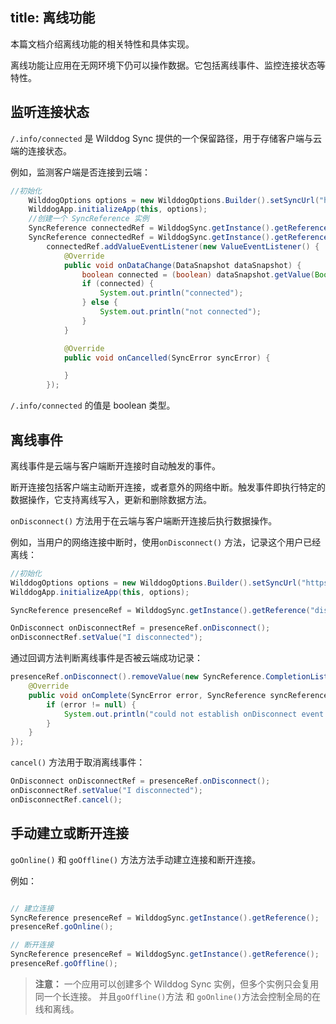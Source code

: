 
title:  离线功能
---

本篇文档介绍离线功能的相关特性和具体实现。

离线功能让应用在无网环境下仍可以操作数据。它包括离线事件、监控连接状态等特性。

## 监听连接状态

`/.info/connected` 是 Wilddog Sync 提供的一个保留路径，用于存储客户端与云端的连接状态。

例如，监测客户端是否连接到云端：

```java
//初始化
    WilddogOptions options = new WilddogOptions.Builder().setSyncUrl("https://<appId>.wilddogio.com").build();
    WilddogApp.initializeApp(this, options);
    //创建一个 SyncReference 实例
    SyncReference connectedRef = WilddogSync.getInstance().getReference(.info/connected);
    SyncReference connectedRef = WilddogSync.getInstance().getReference(".info/connected");
        connectedRef.addValueEventListener(new ValueEventListener() {
            @Override
            public void onDataChange(DataSnapshot dataSnapshot) {
                boolean connected = (boolean) dataSnapshot.getValue(Boolean.class);
                if (connected) {
                    System.out.println("connected");
                } else {
                    System.out.println("not connected");
                }
            }

            @Override
            public void onCancelled(SyncError syncError) {

            }
        });
```
`/.info/connected` 的值是 boolean 类型。

## 离线事件

离线事件是云端与客户端断开连接时自动触发的事件。

断开连接包括客户端主动断开连接，或者意外的网络中断。触发事件即执行特定的数据操作，它支持离线写入，更新和删除数据方法。

`onDisconnect()` 方法用于在云端与客户端断开连接后执行数据操作。

例如，当用户的网络连接中断时，使用`onDisconnect()` 方法，记录这个用户已经离线：

```java
//初始化
WilddogOptions options = new WilddogOptions.Builder().setSyncUrl("https://<appId>.wilddogio.com").build();
WilddogApp.initializeApp(this, options);

SyncReference presenceRef = WilddogSync.getInstance().getReference("disconnectmessage");

OnDisconnect onDisconnectRef = presenceRef.onDisconnect();
onDisconnectRef.setValue("I disconnected");
```

通过回调方法判断离线事件是否被云端成功记录：

```java
presenceRef.onDisconnect().removeValue(new SyncReference.CompletionListener() {
    @Override
    public void onComplete(SyncError error, SyncReference syncReference) {
        if (error != null) {
            System.out.println("could not establish onDisconnect event:" + error.getMessage());
        }
    }
});
```

`cancel()` 方法用于取消离线事件：

```java
OnDisconnect onDisconnectRef = presenceRef.onDisconnect();
onDisconnectRef.setValue("I disconnected");
onDisconnectRef.cancel();
```

## 手动建立或断开连接



`goOnline()` 和 `goOffline()` 方法方法手动建立连接和断开连接。

例如：

```java

// 建立连接
SyncReference presenceRef = WilddogSync.getInstance().getReference();
presenceRef.goOnline();

// 断开连接
SyncReference presenceRef = WilddogSync.getInstance().getReference();
presenceRef.goOffline();
```
>**注意：** 一个应用可以创建多个 Wilddog Sync 实例，但多个实例只会复用同一个长连接。 并且`goOffline()`方法 和 `goOnline()`方法会控制全局的在线和离线。


